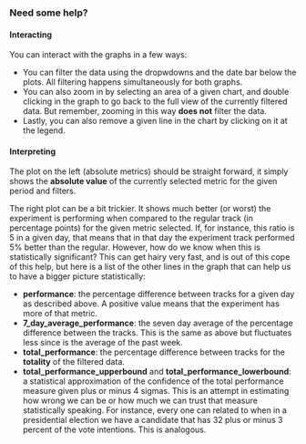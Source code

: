 ### Need some help?

#### Interacting

You can interact with the graphs in a few ways:
* You can filter the data using the dropwdowns and the date bar below the plots. All filtering happens simultaneously for both graphs.
* You can also zoom in by selecting an area of a given chart, and double clicking in the graph to go back to the full view of the currently filtered data. But remember, zooming in this way **does not** filter the data.
* Lastly, you can also remove a given line in the chart by clicking on it at the legend.

#### Interpreting

The plot on the left (absolute metrics) should be straight forward, it simply shows the **absolute value** of the currently selected metric for the given period and filters.

The right plot can be a bit trickier. It shows much better (or worst) the experiment is performing when compared to the regular track (in percentage points) for the given metric selected. If, for instance, this ratio is 5 in a given day, that means that in that day the experiment track performed 5\% better than the regular. However, how do we know when this is statistically significant? This can get hairy very fast, and is out of this cope of this help, but here is a list of the other lines in the graph that can help us to have a bigger picture statistically:

* **performance**: the percentage difference between tracks for a given day as described above. A positive value means that the experiment has more of that metric.
* **7_day_average_performance**: the seven day average of the percentage difference between the tracks. This is the same as above but fluctuates less since is the average of the past week.
* **total_performance**: the percentage difference between tracks for the **totality** of the filtered data.
* **total_performance_upperbound** and **total_performance_lowerbound**: a statistical approximation of the confidence of the total performance measure given plus or minus 4 sigmas. This is an attempt in estimating how wrong we can be or how much we can trust that measure statistically speaking. For instance, every one can related to when in a presidential election we have a candidate that has 32 plus or minus 3 percent of the vote intentions. This is analogous.
